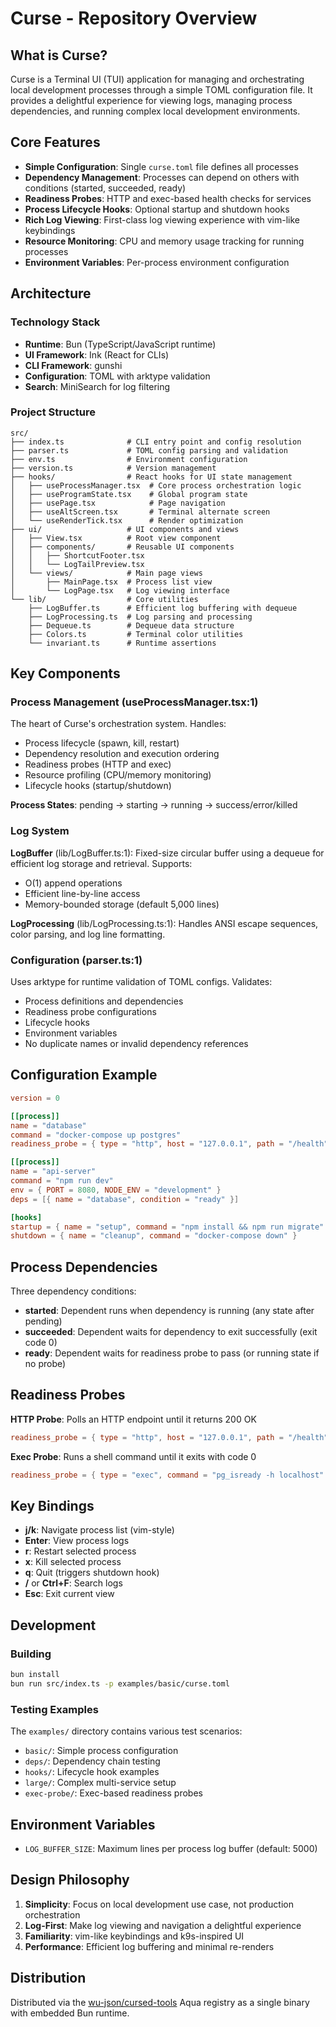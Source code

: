 # Curse - Repository Overview

## What is Curse?

Curse is a Terminal UI (TUI) application for managing and orchestrating local development processes through a simple TOML configuration file. It provides a delightful experience for viewing logs, managing process dependencies, and running complex local development environments.

## Core Features

- **Simple Configuration**: Single `curse.toml` file defines all processes
- **Dependency Management**: Processes can depend on others with conditions (started, succeeded, ready)
- **Readiness Probes**: HTTP and exec-based health checks for services
- **Process Lifecycle Hooks**: Optional startup and shutdown hooks
- **Rich Log Viewing**: First-class log viewing experience with vim-like keybindings
- **Resource Monitoring**: CPU and memory usage tracking for running processes
- **Environment Variables**: Per-process environment configuration

## Architecture

### Technology Stack

- **Runtime**: Bun (TypeScript/JavaScript runtime)
- **UI Framework**: Ink (React for CLIs)
- **CLI Framework**: gunshi
- **Configuration**: TOML with arktype validation
- **Search**: MiniSearch for log filtering

### Project Structure

```
src/
├── index.ts              # CLI entry point and config resolution
├── parser.ts             # TOML config parsing and validation
├── env.ts                # Environment configuration
├── version.ts            # Version management
├── hooks/                # React hooks for UI state management
│   ├── useProcessManager.tsx  # Core process orchestration logic
│   ├── useProgramState.tsx    # Global program state
│   ├── usePage.tsx            # Page navigation
│   ├── useAltScreen.tsx       # Terminal alternate screen
│   └── useRenderTick.tsx      # Render optimization
├── ui/                   # UI components and views
│   ├── View.tsx          # Root view component
│   ├── components/       # Reusable UI components
│   │   ├── ShortcutFooter.tsx
│   │   └── LogTailPreview.tsx
│   └── views/            # Main page views
│       ├── MainPage.tsx  # Process list view
│       └── LogPage.tsx   # Log viewing interface
└── lib/                  # Core utilities
    ├── LogBuffer.ts      # Efficient log buffering with dequeue
    ├── LogProcessing.ts  # Log parsing and processing
    ├── Dequeue.ts        # Dequeue data structure
    ├── Colors.ts         # Terminal color utilities
    └── invariant.ts      # Runtime assertions
```

## Key Components

### Process Management (useProcessManager.tsx:1)

The heart of Curse's orchestration system. Handles:
- Process lifecycle (spawn, kill, restart)
- Dependency resolution and execution ordering
- Readiness probes (HTTP and exec)
- Resource profiling (CPU/memory monitoring)
- Lifecycle hooks (startup/shutdown)

**Process States**: pending → starting → running → success/error/killed

### Log System

**LogBuffer** (lib/LogBuffer.ts:1): Fixed-size circular buffer using a dequeue for efficient log storage and retrieval. Supports:
- O(1) append operations
- Efficient line-by-line access
- Memory-bounded storage (default 5,000 lines)

**LogProcessing** (lib/LogProcessing.ts:1): Handles ANSI escape sequences, color parsing, and log line formatting.

### Configuration (parser.ts:1)

Uses arktype for runtime validation of TOML configs. Validates:
- Process definitions and dependencies
- Readiness probe configurations
- Lifecycle hooks
- Environment variables
- No duplicate names or invalid dependency references

## Configuration Example

```toml
version = 0

[[process]]
name = "database"
command = "docker-compose up postgres"
readiness_probe = { type = "http", host = "127.0.0.1", path = "/health", port = 5432 }

[[process]]
name = "api-server"
command = "npm run dev"
env = { PORT = 8080, NODE_ENV = "development" }
deps = [{ name = "database", condition = "ready" }]

[hooks]
startup = { name = "setup", command = "npm install && npm run migrate" }
shutdown = { name = "cleanup", command = "docker-compose down" }
```

## Process Dependencies

Three dependency conditions:
- **started**: Dependent runs when dependency is running (any state after pending)
- **succeeded**: Dependent waits for dependency to exit successfully (exit code 0)
- **ready**: Dependent waits for readiness probe to pass (or running state if no probe)

## Readiness Probes

**HTTP Probe**: Polls an HTTP endpoint until it returns 200 OK
```toml
readiness_probe = { type = "http", host = "127.0.0.1", path = "/health", port = 8080 }
```

**Exec Probe**: Runs a shell command until it exits with code 0
```toml
readiness_probe = { type = "exec", command = "pg_isready -h localhost" }
```

## Key Bindings

- **j/k**: Navigate process list (vim-style)
- **Enter**: View process logs
- **r**: Restart selected process
- **x**: Kill selected process
- **q**: Quit (triggers shutdown hook)
- **/** or **Ctrl+F**: Search logs
- **Esc**: Exit current view

## Development

### Building
```bash
bun install
bun run src/index.ts -p examples/basic/curse.toml
```

### Testing Examples
The `examples/` directory contains various test scenarios:
- `basic/`: Simple process configuration
- `deps/`: Dependency chain testing
- `hooks/`: Lifecycle hook examples
- `large/`: Complex multi-service setup
- `exec-probe/`: Exec-based readiness probes

## Environment Variables

- `LOG_BUFFER_SIZE`: Maximum lines per process log buffer (default: 5000)

## Design Philosophy

1. **Simplicity**: Focus on local development use case, not production orchestration
2. **Log-First**: Make log viewing and navigation a delightful experience
3. **Familiarity**: vim-like keybindings and k9s-inspired UI
4. **Performance**: Efficient log buffering and minimal re-renders

## Distribution

Distributed via the [wu-json/cursed-tools](https://github.com/wu-json/cursed-tools) Aqua registry as a single binary with embedded Bun runtime.
